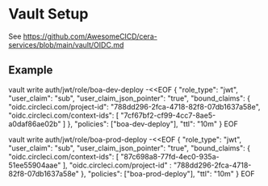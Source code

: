 # Vault Setup



See https://github.com/AwesomeCICD/cera-services/blob/main/vault/OIDC.md


## Example


vault write auth/jwt/role/boa-dev-deploy -<<EOF
{
  "role_type": "jwt",
  "user_claim": "sub",
  "user_claim_json_pointer": "true",
  "bound_claims": {
    "oidc.circleci.com/project-id": "788dd296-2fca-4718-82f8-07db1637a58e",
    "oidc.circleci.com/context-ids": [ "7cf67bf2-cf99-4cc7-8ae5-a0daf86ae02b" ]
  },
  "policies": ["boa-dev-deploy"],
  "ttl": "10m"
}
EOF


vault write auth/jwt/role/boa-prod-deploy -<<EOF
{
  "role_type": "jwt",
  "user_claim": "sub",
  "user_claim_json_pointer": "true",
  "bound_claims": {
    "oidc.circleci.com/context-ids": [ "87c698a8-77fd-4ec0-935a-51ee55904aae" ],
    "oidc.circleci.com/project-id" :  "788dd296-2fca-4718-82f8-07db1637a58e" 
  },
  "policies": ["boa-prod-deploy"],
  "ttl": "10m"
}
EOF